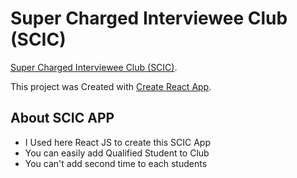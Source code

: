 # Super Charged Interviewee Club (SCIC)

[Super Charged Interviewee Club (SCIC)](https://students-club.netlify.app/).

This project was Created with [Create React App](https://students-club.netlify.app/).

## About SCIC APP

- I Used here React JS to create this SCIC App
- You can easily add Qualified Student to Club
- You can't add second time to each students
